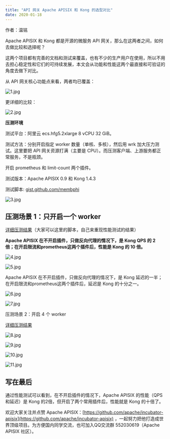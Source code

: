 ```yaml
---
title: "API 网关 Apache APISIX 和 Kong 的选型对比"
date: 2020-01-18 
---  
```


作者：温铭 

Apache APISIX 和 Kong 都是开源的微服务 API 网关，那么在这两者之间，如何去做比较和选择呢？

这两个项目都有完善的文档和测试来覆盖，也有不少的生产用户在使用，所以不用去担心稳定性和它们的可持续发展，本文会从功能和性能这两个最直接和可验证的角度去做下对比。

从 API 网关核心功能点来看，两者均已覆盖：

![1.jpg](https://pic3.zhimg.com/80/v2-4b6f9dd69f9a087969e3ed59ba59d60a_1440w.jpg)

更详细的比较：

![2.jpg](https://pic2.zhimg.com/80/v2-85563d407b3d43b00a1e1c33f895da01_1440w.jpg)

**压测环境**

测试平台：阿里云 ecs.hfg5.2xlarge 8 vCPU 32 GiB。

测试方法：分别开启指定 worker 数量（单核、多核），然后用 wrk 加大压力测试。这里要把 API 网关资源打满（主要是 CPU）。而压测客户端、上游服务都正常服务，不是瓶颈。

开启 prometheus 和 limit-count 两个插件。

测试版本：Apache APISIX 0.9 和 Kong 1.4.3

测试脚本: [gist.github.com/membphi](https://link.zhihu.com/?target=https%3A//gist.github.com/membphis/137db97a4bf64d3653aa42f3e016bd01)

![3.jpg](https://pic4.zhimg.com/80/v2-d7aa2dd6b90bc90cd09b80dd45ed5953_1440w.png)

## 压测场景 1：只开启一个 worker

[详细压测结果](https://link.zhihu.com/?target=https%3A//gist.github.com/membphis/137db97a4bf64d3653aa42f3e016bd01%23gistcomment-3137123)（大家可以这里的脚本，自己来重现性能测试的结果）

**Apache APISIX 在不开启插件，只做反向代理的情况下，是 Kong QPS 的 2 倍；在开启限流和prometheus这两个插件后，性能是 Kong 的 10 倍。**

![4.jpg](https://pic1.zhimg.com/80/v2-48d821e4b2d6834ae67fed1bdd747610_1440w.jpg)

![5.jpg](https://pic1.zhimg.com/80/v2-0e8e1e951f4c1359c8d2179b43a4f298_1440w.jpg)

Apache APISIX 在不开启插件，只做反向代理的情况下，是 Kong 延迟的一半；在开启限流和prometheus这两个插件后，延迟是 Kong 的十分之一。

![6.jpg](https://pic1.zhimg.com/80/v2-78e9ce67c9e0fa16325b45bad817c410_1440w.jpg)

![7.jpg](https://pic2.zhimg.com/80/v2-d4ca01f7a243ff52b01d6702a5add2b9_1440w.jpg)

压测场景 2：开启 4 个 worker

[详细压测结果](https://link.zhihu.com/?target=https%3A//gist.github.com/membphis/137db97a4bf64d3653aa42f3e016bd01)

![8.jpg](https://pic1.zhimg.com/80/v2-a79066c94bf0fefb22fff914dac7971c_1440w.jpg)

![9.jpg](https://pic3.zhimg.com/80/v2-056e320b4372b06ea7a7c07bcb8a9cc2_1440w.jpg)

![10.jpg](https://pic2.zhimg.com/80/v2-e4fb4c8aacea997374c06a13f72959c9_1440w.jpg)

![11.jpg](https://pic4.zhimg.com/80/v2-1584da0dcf994f6d72b35b075e016f6f_1440w.jpg)

## 写在最后

通过性能测试可以看到，在不开启插件的情况下，Apache APISIX 的性能（QPS 和延迟）是 Kong 的2倍，但开启了两个常用插件后，性能就是 Kong 的十倍了。

欢迎大家关注并点赞 Apache APISIX：[https://github.com/apache/incubator-apisix](https://github.com/apache/incubator-apisix) ，一起努力把他打造成世界顶级项目。为方便国内同学交流，也可加入QQ交流群 552030619（Apache APISIX 社区）。

